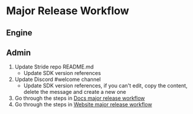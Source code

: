 # Major Release Workflow

## Engine

## Admin

1. Update Stride repo README.md
   - Update SDK version references
1. Update Discord #welcome channel
   - Update SDK version references, if you can't edit, copy the content, delete the message and create a new one
1. Go through the steps in [Docs major release workflow](documentation/major-release-workflow.md)
1. Go through the steps in [Website major release workflow](website/major-release-workflow.md)